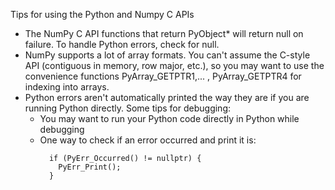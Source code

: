 Tips for using the Python and Numpy C APIs
- The NumPy C API functions that return PyObject* will return null on failure. To handle Python errors, check for null.
- NumPy supports a lot of array formats. You can't assume the C-style API (contiguous in memory, row major, etc.), so you may want to use the convenience functions PyArray_GETPTR1,... , PyArray_GETPTR4 for indexing into arrays.
- Python errors aren't automatically printed the way they are if you are running Python directly. Some tips for debugging:
    - You may want to run your Python code directly in Python while debugging
    - One way to check if an error occurred and print it is: 
      ```
        if (PyErr_Occurred() != nullptr) {
          PyErr_Print();
        }
      ```
